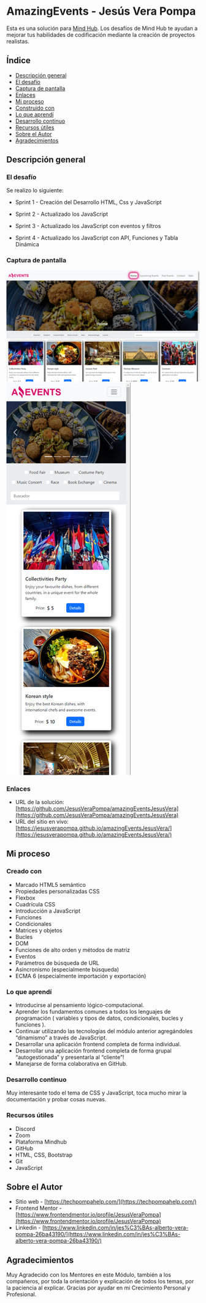 # AmazingEvents - Jesús Vera Pompa

Esta es una solución para [Mind Hub](https://mindhubweb.com/). Los desafíos de Mind Hub te ayudan a mejorar tus habilidades de codificación mediante la creación de proyectos realistas.

## Índice

-   [Descripción general](#descripción-general)
-   [El desafío](#el-desafío)
-   [Captura de pantalla](#captura-de-pantalla)
-   [Enlaces](#enlaces)
-   [Mi proceso](#mi-proceso)
-   [Construido con](#construido-con)
-   [Lo que aprendí](#lo-que-aprendí)
-   [Desarrollo continuo](#desarrollo-continuo)
-   [Recursos útiles](#recursos-útiles)
-   [Sobre el Autor](#Sobre-el-Autor)
-   [Agradecimientos](#agradecimientos)

## Descripción general

### El desafío

Se realizo lo siguiente:

-   Sprint 1 - Creación del Desarrollo HTML, Css y JavaScript

-   Sprint 2 - Actualizado los JavaScript

-   Sprint 3 - Actualizado los JavaScript con eventos y filtros

-   Sprint 4 - Actualizado los JavaScript con API, Funciones y Tabla Dinámica

### Captura de pantalla

![](./assets/img/screenshot/screenshot-desktop.png)
![](./assets/img/screenshot/screenshot-mobile.png)

### Enlaces

-   URL de la solución: [https://github.com/JesusVeraPompa/amazingEventsJesusVera](https://github.com/JesusVeraPompa/amazingEventsJesusVera)
-   URL del sitio en vivo: [https://jesusverapompa.github.io/amazingEventsJesusVera/](https://jesusverapompa.github.io/amazingEventsJesusVera/)

## Mi proceso

### Creado con

-   Marcado HTML5 semántico
-   Propiedades personalizadas CSS
-   Flexbox
-   Cuadrícula CSS
-   Introducción a JavaScript
-   Funciones
-   Condicionales
-   Matrices y objetos
-   Bucles
-   DOM
-   Funciones de alto orden y métodos de matriz
-   Eventos
-   Parámetros de búsqueda de URL
-   Asincronismo (especialmente búsqueda)
-   ECMA 6 (especialmente importación y exportación)

### Lo que aprendí

-   Introducirse al pensamiento lógico-computacional.
-   Aprender los fundamentos comunes a todos los lenguajes de programación ( variables y tipos de datos, condicionales, bucles y funciones ).
-   Continuar utilizando las tecnologías del módulo anterior agregándoles “dinamismo” a través de JavaScript.
-   Desarrollar una aplicación frontend completa de forma individual.
-   Desarrollar una aplicación frontend completa de forma grupal “autogestionada” y presentarla al “cliente”!
-   Manejarse de forma colaborativa en GitHub.

### Desarrollo continuo

Muy interesante todo el tema de CSS y JavaScript, toca mucho mirar la documentación y probar cosas nuevas.

### Recursos útiles

-   Discord
-   Zoom
-   Plataforma Mindhub
-   GitHub
-   HTML, CSS, Bootstrap
-   Git
-   JavaScript

## Sobre el Autor

-   Sitio web - [https://techpompahelp.com/](https://techpompahelp.com/)
-   Frontend Mentor - [https://www.frontendmentor.io/profile/JesusVeraPompa](https://www.frontendmentor.io/profile/JesusVeraPompa)
-   Linkedin - [https://www.linkedin.com/in/jes%C3%BAs-alberto-vera-pompa-26ba43190/](https://www.linkedin.com/in/jes%C3%BAs-alberto-vera-pompa-26ba43190/)

## Agradecimientos

Muy Agradecido con los Mentores en este Módulo, también a los compañeros, por toda la orientación y explicación de todos los temas, por la paciencia al explicar.
Gracias por ayudar en mi Crecimiento Personal y Profesional.
